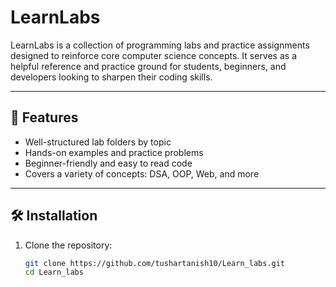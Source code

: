 # LearnLabs

LearnLabs is a collection of programming labs and practice assignments designed to reinforce core computer science concepts. It serves as a helpful reference and practice ground for students, beginners, and developers looking to sharpen their coding skills.

---

## 🚀 Features

- Well-structured lab folders by topic
- Hands-on examples and practice problems
- Beginner-friendly and easy to read code
- Covers a variety of concepts: DSA, OOP, Web, and more

---

## 🛠️ Installation

1. Clone the repository:
   ```bash
   git clone https://github.com/tushartanish10/Learn_labs.git
   cd Learn_labs


